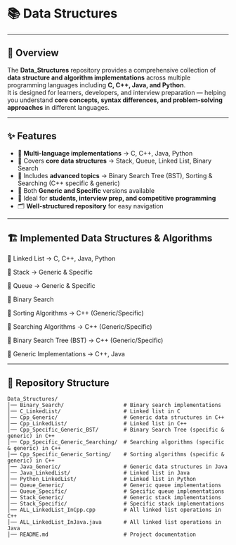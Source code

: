 # 📚 Data Structures

----

## 📝 Overview

The **Data_Structures** repository provides a comprehensive collection of **data structure and algorithm implementations** across multiple programming languages including **C, C++, Java, and Python**.  
It is designed for learners, developers, and interview preparation — helping you understand **core concepts, syntax differences, and problem-solving approaches** in different languages.  

---


## ✨ Features

- 📂 **Multi-language implementations** → C, C++, Java, Python  
- 🔹 Covers **core data structures** → Stack, Queue, Linked List, Binary Search  
- 🌲 Includes **advanced topics** → Binary Search Tree (BST), Sorting & Searching (C++ specific & generic)  
- 🧩 Both **Generic and Specific** versions available  
- 🎯 Ideal for **students, interview prep, and competitive programming**  
- 🗂️ **Well-structured repository** for easy navigation

- ----
## 🏗️ Implemented Data Structures & Algorithms

🔹 Linked List → C, C++, Java, Python

🔹 Stack → Generic & Specific

🔹 Queue → Generic & Specific

🔹 Binary Search

🔹 Sorting Algorithms → C++ (Generic/Specific)

🔹 Searching Algorithms → C++ (Generic/Specific)

🔹 Binary Search Tree (BST) → C++ (Generic/Specific)

🔹 Generic Implementations → C++, Java

-----

## 📂 Repository Structure


```text
Data_Structures/
│── Binary_Search/                   # Binary search implementations
│── C_LinkedList/                    # Linked list in C
│── Cpp_Generic/                     # Generic data structures in C++
│── Cpp_LinkedList/                  # Linked list in C++
│── Cpp_Specific_Generic_BST/        # Binary Search Tree (specific & generic) in C++
│── Cpp_Specific_Generic_Searching/  # Searching algorithms (specific & generic) in C++
│── Cpp_Specific_Generic_Sorting/    # Sorting algorithms (specific & generic) in C++
│── Java_Generic/                    # Generic data structures in Java
│── Java_LinkedList/                 # Linked list in Java
│── Python_LinkedList/               # Linked list in Python
│── Queue_Generic/                   # Generic queue implementations
│── Queue_Specific/                  # Specific queue implementations
│── Stack_Generic/                   # Generic stack implementations
│── Stack_Specific/                  # Specific stack implementations
│── ALL_LinkedList_InCpp.cpp         # All linked list operations in C++
│── ALL_LinkedList_InJava.java       # All linked list operations in Java
│── README.md                        # Project documentation
